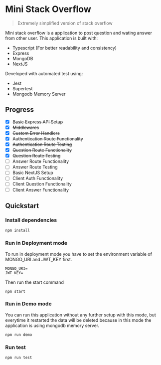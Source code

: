# Mini Stack Overflow

> Extremely simplified version of stack overflow

Mini stack overflow is a application to post question and wating answer from other user.
This application is built with:

- Typescript (For better readability and consistency)
- Express
- MongoDB
- NextJS

Developed with automated test using:

- Jest
- Supertest
- Mongodb Memory Server

## Progress

- [x] ~~Basic Express API Setup~~
- [x] ~~Middlewares~~
- [x] ~~Custom Error Handlers~~
- [x] ~~Authentication Route Functionality~~
- [x] ~~Authentication Route Testing~~
- [x] ~~Question Route Functionality~~
- [x] ~~Question Route Testing~~
- [ ] Answer Route Functionality
- [ ] Answer Route Testing
- [ ] Basic NextJS Setup
- [ ] Client Auth Functionality
- [ ] Client Question Functionality
- [ ] Client Answer Functionality

## Quickstart

### Install dependencies

    npm install

### Run in Deployment mode

To run in deployment mode you have to set the environment variable of MONGO_URI and JWT_KEY first.

    MONGO_URI=
    JWT_KEY=

Then run the start command

    npm start

### Run in Demo mode

You can run this application without any further setup with this mode, but everytime it restarted the data will be deleted because in this mode the application is using mongodb memory server.

    npm run demo

### Run test

    npm run test
